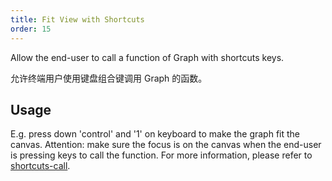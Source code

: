 ```yaml
---
title: Fit View with Shortcuts
order: 15
---
```


Allow the end-user to call a function of Graph with shortcuts keys.

允许终端用户使用键盘组合键调用 Graph 的函数。

## Usage

E.g. press down 'control' and '1' on keyboard to make the graph fit the canvas. Attention: make sure the focus is on the canvas when the end-user is pressing keys to call the function. For more information, please refer to [shortcuts-call](/en/docs/manual/middle/states/default-behavior/shortcuts-call).
